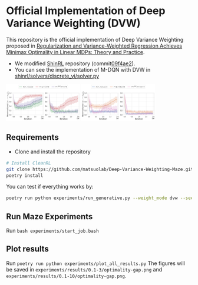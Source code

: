 # Official Implementation of Deep Variance Weighting (DVW)

This repository is the official implementation of Deep Variance Weighting proposed in [Regularization and Variance-Weighted Regression Achieves Minimax Optimality in Linear MDPs: Theory and Practice](TODO).

* We modified [ShinRL](https://github.com/omron-sinicx/ShinRL/tree/main) repository (commit[09f4ae2](https://github.com/omron-sinicx/ShinRL/commit/09f4ae274a33d1fc1d9d542f816aef40014af6b5)).
* You can see the implementation of M-DQN with DVW in [shinrl/solvers/discrete_vi/solver.py](shinrl/solvers/discrete_vi/solver.py)


<img src="experiments/results/optimality-gap.png" alt= “” width="200" height="100">
<img src="experiments/results/reg-optimality-gap.png" alt= “” width="200" height="100">


## Requirements

* Clone and install the repository

```bash
# Install CleanRL
git clone https://github.com/matsuolab/Deep-Variance-Weighting-Maze.git && cd Deep-Variance-Weighting-Maze
poetry install
```

You can test if everything works by:

```bash
poetry run python experiments/run_generative.py --weight_mode dvw --seed 0 --maze_seed 1 --maze_eps 0.1 --iteration 10000 --maze_size 25 --num_pitfall 8 --num_samples_target 3 --is_munchausen
```

## Run Maze Experiments

Run ```bash experiments/start_job.bash```


## Plot results

Run ```poetry run python experiments/plot_all_results.py```
The figures will be saved in ```experiments/results/0.1-3/optimality-gap.png``` and ```experiments/results/0.1-10/optimality-gap.png```.

